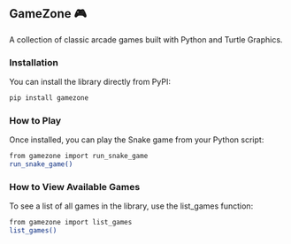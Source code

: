 ## GameZone 🎮
A collection of classic arcade games built with Python and Turtle Graphics.

### Installation
You can install the library directly from PyPI:

```bash
pip install gamezone
```
### How to Play
Once installed, you can play the Snake game from your Python script:

```bash
from gamezone import run_snake_game
run_snake_game()
``` 
### How to View Available Games
To see a list of all games in the library, use the list_games function:
```bash
from gamezone import list_games
list_games()
```
